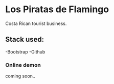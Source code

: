 Los Piratas de Flamingo
=======================

Costa Rican tourist business.

Stack used:
-----------
-Bootstrap
-Github

### Online demon ###
coming soon..